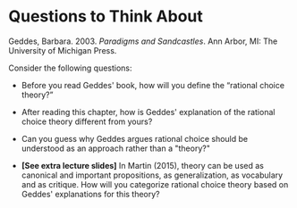 # Questions to Think About

Geddes, Barbara. 2003. *Paradigms and Sandcastles*. Ann Arbor, MI: The University of Michigan Press. 

Consider the following questions:

 - Before you read Geddes' book, how will you define the “rational choice theory?”
 
 - After reading this chapter, how is Geddes' explanation of the rational choice theory different from yours? 

 - Can you guess why Geddes argues rational choice should be understood as an approach rather than a "theory?"

 - **[See extra lecture slides]** In Martin (2015), theory can be used as canonical and important propositions, as generalization, as vocabulary and as critique.  How will you categorize rational choice theory based on Geddes' explanations for this theory?